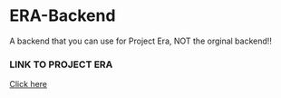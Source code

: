 # ERA-Backend
 A backend that you can use for Project Era, NOT the orginal backend!!


### LINK TO PROJECT ERA
<a href="https://discord.gg/erafn">Click here</a>
